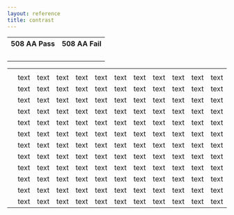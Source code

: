 ```yaml
---
layout: reference
title: contrast
---
```


<table class="reporttable">
	<tr>
		<th>508 AA Pass</th>
		<th>508 AA Fail</th>
	</tr>
	<tr>
		<td class="b-gray-light acessible-pass">&nbsp;</td>
		<td class="b-gray-light acessible-fail">&nbsp;</td>
	</tr>
</table>

<table class="reporttable">
	<tr>
		<th></th>
		<th class="n-black"></th>
		<th class="n-gray-darkest"></th>
		<th class="n-gray-darker"></th>
		<th class="n-gray-dark"></th>
		<th class="n-gray"></th>
		<th class="n-gray-light"></th>
		<th class="n-gray-lighter"></th>
		<th class="n-gray-lightest"></th>
		<th class="n-white"></th>
		<th class="n-text-color"></th>
		<th class="n-brand-primary"></th>
		<th class="n-brand-secondary"></th>
	</tr>
	<tr>
		<td class="tablerow n-black"></td>
		<td class="b-black f-black acessible-fail">text</td>
		<td class="b-gray-darkest f-black acessible-fail">text</td>
		<td class="b-gray-darker f-black acessible-fail">text</td>
		<td class="b-gray-dark f-black acessible-pass">text</td>
		<td class="b-gray f-black acessible-pass">text</td>
		<td class="b-gray-light f-black acessible-pass">text</td>
		<td class="b-gray-lighter f-black acessible-pass">text</td>
		<td class="b-gray-lightest f-black acessible-pass">text</td>
		<td class="b-white f-black acessible-pass">text</td>
		<td class="b-text f-black acessible-fail">text</td>
		<td class="b-brand-primary f-black acessible-pass">text</td>
		<td class="b-brand-secondary f-black acessible-fail">text</td>
	</tr>
	<tr>
		<td class="tablerow n-gray-darkest"></td>
		<td class="b-black f-gray-darkest acessible-fail">text</td>
		<td class="b-gray-darkest f-gray-darkest acessible-fail">text</td>
		<td class="b-gray-darker f-gray-darkest acessible-fail">text</td>
		<td class="b-gray-dark f-gray-darkest acessible-fail">text</td>
		<td class="b-gray f-gray-darkest acessible-fail">text</td>
		<td class="b-gray-light f-gray-darkest acessible-pass">text</td>
		<td class="b-gray-lighter f-gray-darkest acessible-pass">text</td>
		<td class="b-gray-lightest f-gray-darkest acessible-pass">text</td>
		<td class="b-white f-gray-darkest acessible-pass">text</td>
		<td class="b-text f-gray-darkest acessible-fail">text</td>
		<td class="b-brand-primary f-gray-darkest acessible-fail">text</td>
		<td class="b-brand-secondary f-gray-darkest acessible-fail">text</td>
	</tr>
	<tr>
		<td class="tablerow n-gray-darker"></td>
		<td class="b-black f-gray-darker acessible-fail">text</td>
		<td class="b-gray-darkest f-gray-darker acessible-fail">text</td>
		<td class="b-gray-darker f-gray-darker acessible-fail">text</td>
		<td class="b-gray-dark f-gray-darker acessible-fail">text</td>
		<td class="b-gray f-gray-darker acessible-fail">text</td>
		<td class="b-gray-light f-gray-darker acessible-fail">text</td>
		<td class="b-gray-lighter f-gray-darker acessible-pass">text</td>
		<td class="b-gray-lightest f-gray-darker acessible-pass">text</td>
		<td class="b-white f-gray-darker acessible-pass">text</td>
		<td class="b-text f-gray-darker acessible-fail">text</td>
		<td class="b-brand-primary f-gray-darker acessible-fail">text</td>
		<td class="b-brand-secondary f-gray-darker acessible-fail">text</td>
	</tr>
	<tr>
		<td class="tablerow n-gray-dark"></td>
		<td class="b-black f-gray-dark acessible-pass">text</td>
		<td class="b-gray-darkest f-gray-dark acessible-fail">text</td>
		<td class="b-gray-darker f-gray-dark acessible-fail">text</td>
		<td class="b-gray-dark f-gray-dark acessible-fail">text</td>
		<td class="b-gray f-gray-dark acessible-fail">text</td>
		<td class="b-gray-light f-gray-dark acessible-fail">text</td>
		<td class="b-gray-lighter f-gray-dark acessible-fail">text</td>
		<td class="b-gray-lightest f-gray-dark acessible-fail">text</td>
		<td class="b-white f-gray-dark acessible-pass">text</td>
		<td class="b-text f-gray-dark acessible-fail">text</td>
		<td class="b-brand-primary f-gray-dark acessible-fail">text</td>
		<td class="b-brand-secondary f-gray-dark acessible-fail">text</td>
	</tr>
	<tr>
		<td class="tablerow n-gray"></td>
		<td class="b-black f-gray acessible-pass">text</td>
		<td class="b-gray-darkest f-gray acessible-fail">text</td>
		<td class="b-gray-darker f-gray acessible-fail">text</td>
		<td class="b-gray-dark f-gray acessible-fail">text</td>
		<td class="b-gray f-gray acessible-fail">text</td>
		<td class="b-gray-light f-gray acessible-fail">text</td>
		<td class="b-gray-lighter f-gray acessible-fail">text</td>
		<td class="b-gray-lightest f-gray acessible-fail">text</td>
		<td class="b-white f-gray acessible-fail">text</td>
		<td class="b-text f-gray acessible-pass">text</td>
		<td class="b-brand-primary f-gray acessible-fail">text</td>
		<td class="b-brand-secondary f-gray acessible-fail">text</td>
	</tr>
	<tr>
		<td class="tablerow n-gray-light"></td>
		<td class="b-black f-gray-light acessible-pass">text</td>
		<td class="b-gray-darkest f-gray-light acessible-pass">text</td>
		<td class="b-gray-darker f-gray-light acessible-fail">text</td>
		<td class="b-gray-dark f-gray-light acessible-fail">text</td>
		<td class="b-gray f-gray-light acessible-fail">text</td>
		<td class="b-gray-light f-gray-light acessible-fail">text</td>
		<td class="b-gray-lighter f-gray-light acessible-fail">text</td>
		<td class="b-gray-lightest f-gray-light acessible-fail">text</td>
		<td class="b-white f-gray-light acessible-fail">text</td>
		<td class="b-text f-gray-light acessible-pass">text</td>
		<td class="b-brand-primary f-gray-light acessible-fail">text</td>
		<td class="b-brand-secondary f-gray-light acessible-fail">text</td>
	</tr>
	<tr>
		<td class="tablerow n-gray-lighter"></td>
		<td class="b-black f-gray-lighter acessible-pass">text</td>
		<td class="b-gray-darkest f-gray-lighter acessible-pass">text</td>
		<td class="b-gray-darker f-gray-lighter acessible-pass">text</td>
		<td class="b-gray-dark f-gray-lighter acessible-fail">text</td>
		<td class="b-gray f-gray-lighter acessible-fail">text</td>
		<td class="b-gray-light f-gray-lighter acessible-fail">text</td>
		<td class="b-gray-lighter f-gray-lighter acessible-fail">text</td>
		<td class="b-gray-lightest f-gray-lighter acessible-fail">text</td>
		<td class="b-white f-gray-lighter acessible-fail">text</td>
		<td class="b-text f-gray-lighter acessible-pass">text</td>
		<td class="b-brand-primary f-gray-lighter acessible-fail">text</td>
		<td class="b-brand-secondary f-gray-lighter acessible-pass">text</td>
	</tr>
	<tr>
		<td class="tablerow n-gray-lightest"></td>
		<td class="b-black f-gray-lightest acessible-pass">text</td>
		<td class="b-gray-darkest f-gray-lightest acessible-pass">text</td>
		<td class="b-gray-darker f-gray-lightest acessible-pass">text</td>
		<td class="b-gray-dark f-gray-lightest acessible-fail">text</td>
		<td class="b-gray f-gray-lightest acessible-fail">text</td>
		<td class="b-gray-light f-gray-lightest acessible-fail">text</td>
		<td class="b-gray-lighter f-gray-lightest acessible-fail">text</td>
		<td class="b-gray-lightest f-gray-lightest acessible-fail">text</td>
		<td class="b-white f-gray-lightest acessible-fail">text</td>
		<td class="b-text f-gray-lightest acessible-pass">text</td>
		<td class="b-brand-primary f-gray-lightest acessible-fail">text</td>
		<td class="b-brand-secondary f-gray-lightest acessible-pass">text</td>
	</tr>
	<tr>
		<td class="tablerow n-white"></td>
		<td class="b-black f-white acessible-pass">text</td>
		<td class="b-gray-darkest f-white acessible-pass">text</td>
		<td class="b-gray-darker f-white acessible-pass">text</td>
		<td class="b-gray-dark f-white acessible-pass">text</td>
		<td class="b-gray f-white acessible-fail">text</td>
		<td class="b-gray-light f-white acessible-fail">text</td>
		<td class="b-gray-lighter f-white acessible-fail">text</td>
		<td class="b-gray-lightest f-white acessible-fail">text</td>
		<td class="b-white f-white acessible-fail">text</td>
		<td class="b-text f-white acessible-pass">text</td>
		<td class="b-brand-primary f-white acessible-fail">text</td>
		<td class="b-brand-secondary f-white acessible-pass">text</td>
	</tr>
	<tr>
		<td class="tablerow n-text-color"></td>
		<td class="b-black f-text acessible-fail">text</td>
		<td class="b-gray-darkest f-text acessible-fail">text</td>
		<td class="b-gray-darker f-text acessible-fail">text</td>
		<td class="b-gray-dark f-text acessible-fail">text</td>
		<td class="b-gray f-text acessible-pass">text</td>
		<td class="b-gray-light f-text acessible-pass">text</td>
		<td class="b-gray-lighter f-text acessible-pass">text</td>
		<td class="b-gray-lightest f-text acessible-pass">text</td>
		<td class="b-white f-text acessible-pass">text</td>
		<td class="b-text f-text acessible-fail">text</td>
		<td class="b-brand-primary f-text acessible-pass">text</td>
		<td class="b-brand-secondary f-text acessible-fail">text</td>
	</tr>
	<tr>
		<td class="tablerow n-brand-primary"></td>
		<td class="b-black f-brand-primary acessible-pass">text</td>
		<td class="b-gray-darkest f-brand-primary acessible-fail">text</td>
		<td class="b-gray-darker f-brand-primary acessible-fail">text</td>
		<td class="b-gray-dark f-brand-primary acessible-fail">text</td>
		<td class="b-gray f-brand-primary acessible-fail">text</td>
		<td class="b-gray-light f-brand-primary acessible-fail">text</td>
		<td class="b-gray-lighter f-brand-primary acessible-fail">text</td>
		<td class="b-gray-lightest f-brand-primary acessible-fail">text</td>
		<td class="b-white f-brand-primary acessible-fail">text</td>
		<td class="b-text f-brand-primary acessible-pass">text</td>
		<td class="b-brand-primary f-brand-primary acessible-fail">text</td>
		<td class="b-brand-secondary f-brand-primary acessible-fail">text</td>
	</tr>
	<tr>
		<td class="tablerow n-brand-secondary"></td>
		<td class="b-black f-brand-secondary acessible-fail">text</td>
		<td class="b-gray-darkest f-brand-secondary acessible-fail">text</td>
		<td class="b-gray-darker f-brand-secondary acessible-fail">text</td>
		<td class="b-gray-dark f-brand-secondary acessible-fail">text</td>
		<td class="b-gray f-brand-secondary acessible-fail">text</td>
		<td class="b-gray-light f-brand-secondary acessible-fail">text</td>
		<td class="b-gray-lighter f-brand-secondary acessible-pass">text</td>
		<td class="b-gray-lightest f-brand-secondary acessible-pass">text</td>
		<td class="b-white f-brand-secondary acessible-pass">text</td>
		<td class="b-text f-brand-secondary acessible-fail">text</td>
		<td class="b-brand-primary f-brand-secondary acessible-fail">text</td>
		<td class="b-brand-secondary f-brand-secondary acessible-fail">text</td>
	</tr>
</table>
